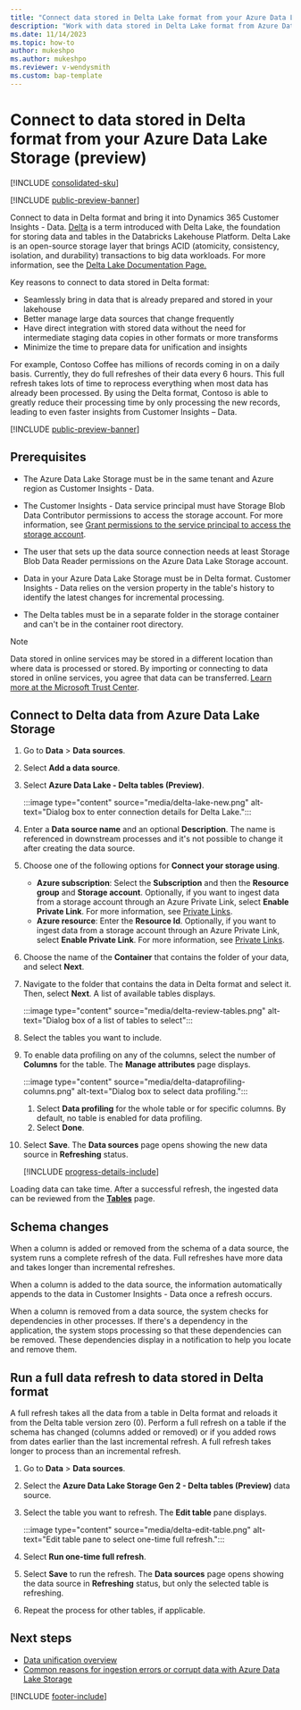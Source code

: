 ```yaml
---
title: "Connect data stored in Delta Lake format from your Azure Data Lake Storage"
description: "Work with data stored in Delta Lake format from Azure Data Lake Storage."
ms.date: 11/14/2023
ms.topic: how-to
author: mukeshpo
ms.author: mukeshpo
ms.reviewer: v-wendysmith
ms.custom: bap-template
---
```


# Connect to data stored in Delta format from your Azure Data Lake Storage (preview)

[!INCLUDE [consolidated-sku](./includes/consolidated-sku.md)]

[!INCLUDE [public-preview-banner](./includes/public-preview-banner.md)]

Connect to data in Delta format and bring it into Dynamics 365 Customer Insights - Data. [Delta](https://go.microsoft.com/fwlink/?linkid=2248260) is a term introduced with Delta Lake, the foundation for storing data and tables in the Databricks Lakehouse Platform. Delta Lake is an open-source storage layer that brings ACID (atomicity, consistency, isolation, and durability) transactions to big data workloads. For more information, see the [Delta Lake Documentation Page.](https://docs.delta.io/latest/delta-intro.html)

Key reasons to connect to data stored in Delta format:

- Seamlessly bring in data that is already prepared and stored in your lakehouse
- Better manage large data sources that change frequently
- Have direct integration with stored data without the need for intermediate staging data copies in other formats or more transforms
- Minimize the time to prepare data for unification and insights

For example, Contoso Coffee has millions of records coming in on a daily basis. Currently, they do full refreshes of their data every 6 hours. This full refresh takes lots of time to reprocess everything when most data has already been processed. By using the Delta format, Contoso is able to greatly reduce their processing time by only processing the new records, leading to even faster insights from Customer Insights – Data.

[!INCLUDE [public-preview-banner](./includes/public-preview-note.md)]

## Prerequisites

- The Azure Data Lake Storage must be in the same tenant and Azure region as Customer Insights - Data.

- The Customer Insights - Data service principal must have Storage Blob Data Contributor permissions to access the storage account. For more information, see [Grant permissions to the service principal to access the storage account](connect-service-principal.md#grant-permissions-to-the-service-principal-to-access-the-storage-account).

- The user that sets up the data source connection needs at least Storage Blob Data Reader permissions on the Azure Data Lake Storage account.

- Data in your Azure Data Lake Storage must be in Delta format. Customer Insights - Data relies on the version property in the table's history to identify the latest changes for incremental processing.

- The Delta tables must be in a separate folder in the storage container and can't be in the container root directory.

> [!NOTE]
> Data stored in online services may be stored in a different location than where data is processed or stored. By importing or connecting to data stored in online services, you agree that data can be transferred. [Learn more at the Microsoft Trust Center](https://www.microsoft.com/trust-center).

## Connect to Delta data from Azure Data Lake Storage

1. Go to **Data** > **Data sources**.

1. Select **Add a data source**.

1. Select **Azure Data Lake - Delta tables (Preview)**.

   :::image type="content" source="media/delta-lake-new.png" alt-text="Dialog box to enter connection details for Delta Lake.":::

1. Enter a **Data source name** and an optional **Description**. The name is referenced in downstream processes and it's not possible to change it after creating the data source.

1. Choose one of the following options for **Connect your storage using**.

   - **Azure subscription**: Select the **Subscription** and then the **Resource group** and **Storage account**. Optionally, if you want to ingest data from a storage account through an Azure Private Link, select **Enable Private Link**. For more information, see [Private Links](private-link.md).
   - **Azure resource**: Enter the **Resource Id**. Optionally, if you want to ingest data from a storage account through an Azure Private Link, select **Enable Private Link**. For more information, see [Private Links](private-link.md).

1. Choose the name of the **Container** that contains the folder of your data, and select **Next**.

1. Navigate to the folder that contains the data in Delta format and select it. Then, select **Next**. A list of available tables displays.

   :::image type="content" source="media/delta-review-tables.png" alt-text="Dialog box of a list of tables to select":::

1. Select the tables you want to include.

1. To enable data profiling on any of the columns, select the number of **Columns** for the table. The **Manage attributes** page displays.

   :::image type="content" source="media/delta-dataprofiling-columns.png" alt-text="Dialog box to select data profiling.":::

   1. Select **Data profiling** for the whole table or for specific columns. By default, no table is enabled for data profiling.
   1. Select **Done**.

1. Select **Save**. The **Data sources** page opens showing the new data source in **Refreshing** status.

   [!INCLUDE [progress-details-include](includes/progress-details-pane.md)]

Loading data can take time. After a successful refresh, the ingested data can be reviewed from the [**Tables**](tables.md) page.

## Schema changes

When a column is added or removed from the schema of a data source, the system runs a complete refresh of the data. Full refreshes have more data and takes longer than incremental refreshes.

When a column is added to the data source, the information automatically appends to the data in Customer Insights - Data once a refresh occurs.

When a column is removed from a data source, the system checks for dependencies in other processes. If there's a dependency in the application, the system stops processing so that these dependencies can be removed. These dependencies display in a notification to help you locate and remove them.

## Run a full data refresh to data stored in Delta format

A full refresh takes all the data from a table in Delta format and reloads it from the Delta table version zero (0). Perform a full refresh on a table if the schema has changed (columns added or removed) or if you added rows from dates earlier than the last incremental refresh. A full refresh takes longer to process than an incremental refresh.

1. Go to **Data** > **Data sources**.

1. Select the **Azure Data Lake Storage Gen 2 - Delta tables (Preview)** data source.

1. Select the table you want to refresh. The **Edit table** pane displays.

   <!--- Get a better screenshot when we have access to an env. --->

   :::image type="content" source="media/delta-edit-table.png" alt-text="Edit table pane to select one-time full refresh.":::

1. Select **Run one-time full refresh**.

1. Select **Save** to run the refresh. The **Data sources** page opens showing the data source in **Refreshing** status, but only the selected table is refreshing.

1. Repeat the process for other tables, if applicable.

## Next steps

- [Data unification overview](data-unification.md)
- [Common reasons for ingestion errors or corrupt data with Azure Data Lake Storage](common-data-ingestion-errors.md#common-reasons-for-ingestion-errors-or-corrupt-data-with-azure-data-lake-storage)

[!INCLUDE [footer-include](includes/footer-banner.md)]
